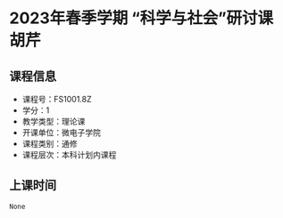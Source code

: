 # 2023年春季学期 “科学与社会”研讨课 胡芹






## 课程信息

- 课程号：FS1001.8Z
- 学分：1
- 教学类型：理论课
- 开课单位：微电子学院
- 课程类别：通修
- 课程层次：本科计划内课程

## 上课时间

```
None
```

